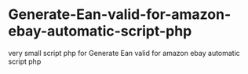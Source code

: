 # Generate-Ean-valid-for-amazon-ebay-automatic-script-php
very small script php for Generate Ean valid for amazon ebay automatic script php
